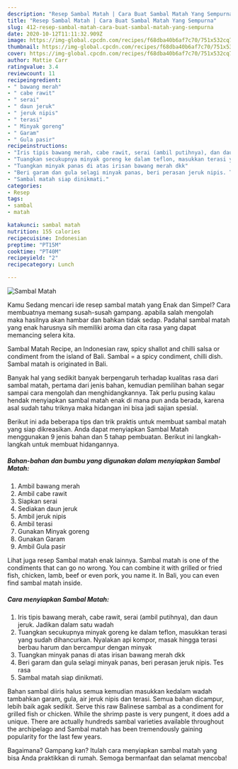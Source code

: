 ```yaml
---
description: "Resep Sambal Matah | Cara Buat Sambal Matah Yang Sempurna"
title: "Resep Sambal Matah | Cara Buat Sambal Matah Yang Sempurna"
slug: 412-resep-sambal-matah-cara-buat-sambal-matah-yang-sempurna
date: 2020-10-12T11:11:32.909Z
image: https://img-global.cpcdn.com/recipes/f68dba40b6af7c70/751x532cq70/sambal-matah-foto-resep-utama.jpg
thumbnail: https://img-global.cpcdn.com/recipes/f68dba40b6af7c70/751x532cq70/sambal-matah-foto-resep-utama.jpg
cover: https://img-global.cpcdn.com/recipes/f68dba40b6af7c70/751x532cq70/sambal-matah-foto-resep-utama.jpg
author: Mattie Carr
ratingvalue: 3.4
reviewcount: 11
recipeingredient:
- " bawang merah"
- " cabe rawit"
- " serai"
- " daun jeruk"
- " jeruk nipis"
- " terasi"
- " Minyak goreng"
- " Garam"
- " Gula pasir"
recipeinstructions:
- "Iris tipis bawang merah, cabe rawit, serai (ambil putihnya), dan daun jeruk. Jadikan dalam satu wadah"
- "Tuangkan secukupnya minyak goreng ke dalam teflon, masukkan terasi yang sudah dihancurkan. Nyalakan api kompor, masak hingga terasi berbau harum dan bercampur dengan minyak"
- "Tuangkan minyak panas di atas irisan bawang merah dkk"
- "Beri garam dan gula selagi minyak panas, beri perasan jeruk nipis. Tes rasa"
- "Sambal matah siap dinikmati."
categories:
- Resep
tags:
- sambal
- matah

katakunci: sambal matah 
nutrition: 155 calories
recipecuisine: Indonesian
preptime: "PT15M"
cooktime: "PT40M"
recipeyield: "2"
recipecategory: Lunch

---
```



![Sambal Matah](https://img-global.cpcdn.com/recipes/f68dba40b6af7c70/751x532cq70/sambal-matah-foto-resep-utama.jpg)

Kamu Sedang mencari ide resep sambal matah yang Enak dan Simpel? Cara membuatnya memang susah-susah gampang. apabila salah mengolah maka hasilnya akan hambar dan bahkan tidak sedap. Padahal sambal matah yang enak harusnya sih memiliki aroma dan cita rasa yang dapat memancing selera kita.

Sambal Matah Recipe, an Indonesian raw, spicy shallot and chilli salsa or condiment from the island of Bali. Sambal = a spicy condiment, chilli dish. Sambal matah is originated in Bali.

Banyak hal yang sedikit banyak berpengaruh terhadap kualitas rasa dari sambal matah, pertama dari jenis bahan, kemudian pemilihan bahan segar sampai cara mengolah dan menghidangkannya. Tak perlu pusing kalau hendak menyiapkan sambal matah enak di mana pun anda berada, karena asal sudah tahu triknya maka hidangan ini bisa jadi sajian spesial.


Berikut ini ada beberapa tips dan trik praktis untuk membuat sambal matah yang siap dikreasikan. Anda dapat menyiapkan Sambal Matah menggunakan 9 jenis bahan dan 5 tahap pembuatan. Berikut ini langkah-langkah untuk membuat hidangannya.

<!--inarticleads1-->

##### Bahan-bahan dan bumbu yang digunakan dalam menyiapkan Sambal Matah:

1. Ambil  bawang merah
1. Ambil  cabe rawit
1. Siapkan  serai
1. Sediakan  daun jeruk
1. Ambil  jeruk nipis
1. Ambil  terasi
1. Gunakan  Minyak goreng
1. Gunakan  Garam
1. Ambil  Gula pasir


Lihat juga resep Sambal matah enak lainnya. Sambal matah is one of the condiments that can go no wrong. You can combine it with grilled or fried fish, chicken, lamb, beef or even pork, you name it. In Bali, you can even find sambal matah inside. 

<!--inarticleads2-->

##### Cara menyiapkan Sambal Matah:

1. Iris tipis bawang merah, cabe rawit, serai (ambil putihnya), dan daun jeruk. Jadikan dalam satu wadah
1. Tuangkan secukupnya minyak goreng ke dalam teflon, masukkan terasi yang sudah dihancurkan. Nyalakan api kompor, masak hingga terasi berbau harum dan bercampur dengan minyak
1. Tuangkan minyak panas di atas irisan bawang merah dkk
1. Beri garam dan gula selagi minyak panas, beri perasan jeruk nipis. Tes rasa
1. Sambal matah siap dinikmati.


Bahan sambal diiris halus semua kemudian masukkan kedalam wadah tambahkan garam, gula, air jeruk nipis dan terasi. Semua bahan dicampur, lebih baik agak sedikit. Serve this raw Balinese sambal as a condiment for grilled fish or chicken. While the shrimp paste is very pungent, it does add a unique. There are actually hundreds sambal varieties available throughout the archipelago and Sambal matah has been tremendously gaining popularity for the last few years. 

Bagaimana? Gampang kan? Itulah cara menyiapkan sambal matah yang bisa Anda praktikkan di rumah. Semoga bermanfaat dan selamat mencoba!
